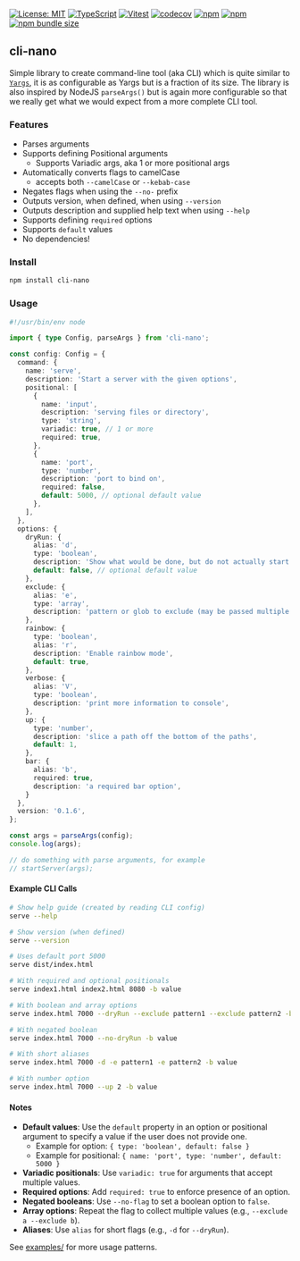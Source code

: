 [![License: MIT](https://img.shields.io/badge/License-MIT-yellow.svg)](https://opensource.org/licenses/MIT)
[![TypeScript](https://img.shields.io/badge/%3C%2F%3E-TypeScript-%230074c1.svg)](http://www.typescriptlang.org/)
[![Vitest](https://img.shields.io/badge/tested%20with-vitest-fcc72b.svg?logo=vitest)](https://vitest.dev/)
[![codecov](https://codecov.io/gh/ghiscoding/cli-nano/branch/main/graph/badge.svg)](https://codecov.io/gh/ghiscoding/cli-nano)
[![npm](https://img.shields.io/npm/v/cli-nano.svg)](https://www.npmjs.com/package/cli-nano)
[![npm](https://img.shields.io/npm/dy/cli-nano)](https://www.npmjs.com/package/cli-nano)
[![npm bundle size](https://img.shields.io/bundlephobia/minzip/cli-nano?color=success&label=gzip)](https://bundlephobia.com/result?p=cli-nano)

## cli-nano

Simple library to create command-line tool (aka CLI) which is quite similar to [`Yargs`](https://github.com/yargs/yargs), it is as configurable as Yargs but is a fraction of its size. The library is also inspired by NodeJS `parseArgs()` but is again more configurable so that we really get what we would expect from a more complete CLI tool.

### Features
- Parses arguments
- Supports defining Positional arguments 
  - Supports Variadic args, aka 1 or more positional args
- Automatically converts flags to camelCase
  - accepts both `--camelCase` or `--kebab-case`
- Negates flags when using the `--no-` prefix
- Outputs version, when defined, when using `--version`
- Outputs description and supplied help text when using `--help`
- Supports defining `required` options
- Supports `default` values
- No dependencies!

### Install
```sh
npm install cli-nano
```

### Usage

```ts
#!/usr/bin/env node

import { type Config, parseArgs } from 'cli-nano';

const config: Config = {
  command: {
    name: 'serve',
    description: 'Start a server with the given options',
    positional: [
      {
        name: 'input',
        description: 'serving files or directory',
        type: 'string',
        variadic: true, // 1 or more
        required: true,
      },
      {
        name: 'port',
        type: 'number',
        description: 'port to bind on',
        required: false,
        default: 5000, // optional default value
      },      
    ],
  },
  options: {
    dryRun: {
      alias: 'd',
      type: 'boolean',
      description: 'Show what would be done, but do not actually start the server',
      default: false, // optional default value
    },
    exclude: {
      alias: 'e',
      type: 'array',
      description: 'pattern or glob to exclude (may be passed multiple times)',
    },
    rainbow: {
      type: 'boolean',
      alias: 'r',
      description: 'Enable rainbow mode',
      default: true,
    },
    verbose: {
      alias: 'V',
      type: 'boolean',
      description: 'print more information to console',
    },
    up: {
      type: 'number',
      description: 'slice a path off the bottom of the paths',
      default: 1,
    },
    bar: {
      alias: 'b',
      required: true,
      description: 'a required bar option',
    }
  },
  version: '0.1.6',
};

const args = parseArgs(config);
console.log(args);

// do something with parse arguments, for example
// startServer(args);
```

#### Example CLI Calls

```sh
# Show help guide (created by reading CLI config)
serve --help

# Show version (when defined)
serve --version

# Uses default port 5000
serve dist/index.html

# With required and optional positionals
serve index1.html index2.html 8080 -b value

# With boolean and array options
serve index.html 7000 --dryRun --exclude pattern1 --exclude pattern2 -b value

# With negated boolean
serve index.html 7000 --no-dryRun -b value

# With short aliases
serve index.html 7000 -d -e pattern1 -e pattern2 -b value

# With number option
serve index.html 7000 --up 2 -b value
```

#### Notes

- **Default values**: Use the `default` property in an option or positional argument to specify a value if the user does not provide one.
  - Example for option: `{ type: 'boolean', default: false }`
  - Example for positional: `{ name: 'port', type: 'number', default: 5000 }`
- **Variadic positionals**: Use `variadic: true` for arguments that accept multiple values.
- **Required options**: Add `required: true` to enforce presence of an option.
- **Negated booleans**: Use `--no-flag` to set a boolean option to `false`.
- **Array options**: Repeat the flag to collect multiple values (e.g., `--exclude a --exclude b`).
- **Aliases**: Use `alias` for short flags (e.g., `-d` for `--dryRun`).

See [examples/](examples/) for more usage patterns.